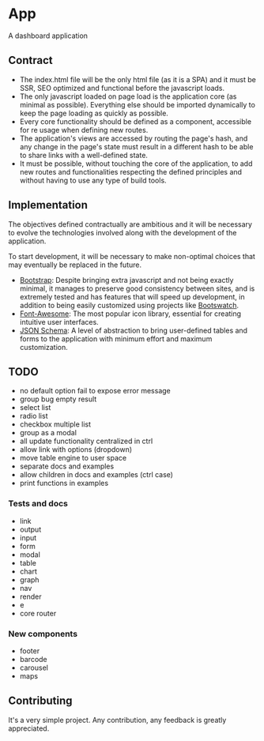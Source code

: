 # App
A dashboard application 

## Contract
 - The index.html file will be the only html file (as it is a SPA) and it must
be SSR, SEO optimized and functional before the javascript loads.
 - The only javascript loaded on page load is the application core (as minimal
as possible). Everything else should be imported dynamically to keep the page
loading as quickly as possible.
 - Every core functionality should be defined as a component, accessible for
re usage when defining new routes.
 - The application's views are accessed by routing the page's hash, and any
change in the page's state must result in a different hash to be able to share
links with a well-defined state.
 - It must be possible, without touching the core of the application, to add
new routes and functionalities respecting the defined principles and without
having to use any type of build tools.

## Implementation
The objectives defined contractually are ambitious and it will be necessary to
evolve the technologies involved along with the development of the application.

To start development, it will be necessary to make non-optimal choices that may
eventually be replaced in the future.

 - [Bootstrap](https://github.com/twbs/bootstrap): Despite bringing extra
javascript and not being exactly minimal, it manages to preserve good
consistency between sites, and is extremely tested and has features that will
speed up development, in addition to being easily customized using projects
like [Bootswatch](https://github.com/thomaspark/bootswatch).
 - [Font-Awesome](https://github.com/FortAwesome/Font-Awesome): The most
popular icon library, essential for creating intuitive user interfaces.
 - [JSON Schema](https://github.com/json-schema-org/json-schema-spec): A level
of abstraction to bring user-defined tables and forms to the application with
minimum effort and maximum customization.

## TODO
 - no default option fail to expose error message
 - group bug empty result
 - select list
 - radio list
 - checkbox multiple list
 - group as a modal
 - all update functionality centralized in ctrl 
 - allow link with options (dropdown)
 - move table engine to user space
 - separate docs and examples
 - allow children in docs and examples (ctrl case)
 - print functions in examples

### Tests and docs
 - link
 - output
 - input
 - form
 - modal
 - table
 - chart
 - graph
 - nav
 - render
 - e
 - core router

### New components
 - footer
 - barcode
 - carousel
 - maps

## Contributing
It's a very simple project.
Any contribution, any feedback is greatly appreciated.
